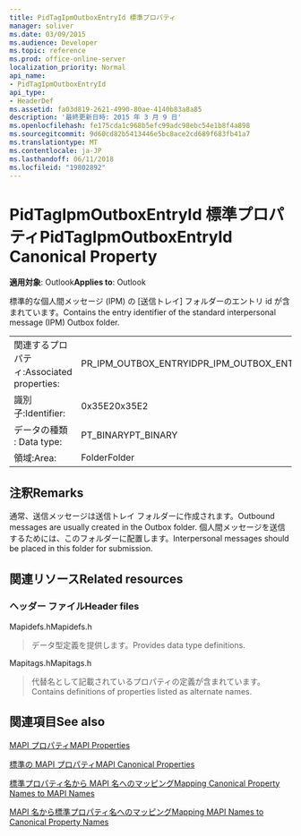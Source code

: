 ```yaml
---
title: PidTagIpmOutboxEntryId 標準プロパティ
manager: soliver
ms.date: 03/09/2015
ms.audience: Developer
ms.topic: reference
ms.prod: office-online-server
localization_priority: Normal
api_name:
- PidTagIpmOutboxEntryId
api_type:
- HeaderDef
ms.assetid: fa03d819-2621-4990-80ae-4140b83a8a85
description: '最終更新日時: 2015 年 3 月 9 日'
ms.openlocfilehash: fe175cda1c968b5efc99adc98ebc54e1b8f4a898
ms.sourcegitcommit: 9d60cd82b5413446e5bc8ace2cd689f683fb41a7
ms.translationtype: MT
ms.contentlocale: ja-JP
ms.lasthandoff: 06/11/2018
ms.locfileid: "19802892"
---
```

# <a name="pidtagipmoutboxentryid-canonical-property"></a><span data-ttu-id="66355-103">PidTagIpmOutboxEntryId 標準プロパティ</span><span class="sxs-lookup"><span data-stu-id="66355-103">PidTagIpmOutboxEntryId Canonical Property</span></span>

  
  
<span data-ttu-id="66355-104">**適用対象**: Outlook</span><span class="sxs-lookup"><span data-stu-id="66355-104">**Applies to**: Outlook</span></span> 
  
<span data-ttu-id="66355-105">標準的な個人間メッセージ (IPM) の [送信トレイ] フォルダーのエントリ id が含まれています。</span><span class="sxs-lookup"><span data-stu-id="66355-105">Contains the entry identifier of the standard interpersonal message (IPM) Outbox folder.</span></span> 
  
|||
|:-----|:-----|
|<span data-ttu-id="66355-106">関連するプロパティ:</span><span class="sxs-lookup"><span data-stu-id="66355-106">Associated properties:</span></span>  <br/> |<span data-ttu-id="66355-107">PR_IPM_OUTBOX_ENTRYID</span><span class="sxs-lookup"><span data-stu-id="66355-107">PR_IPM_OUTBOX_ENTRYID</span></span>  <br/> |
|<span data-ttu-id="66355-108">識別子:</span><span class="sxs-lookup"><span data-stu-id="66355-108">Identifier:</span></span>  <br/> |<span data-ttu-id="66355-109">0x35E2</span><span class="sxs-lookup"><span data-stu-id="66355-109">0x35E2</span></span>  <br/> |
|<span data-ttu-id="66355-110">データの種類 : </span><span class="sxs-lookup"><span data-stu-id="66355-110">Data type:</span></span>  <br/> |<span data-ttu-id="66355-111">PT_BINARY</span><span class="sxs-lookup"><span data-stu-id="66355-111">PT_BINARY</span></span>  <br/> |
|<span data-ttu-id="66355-112">領域:</span><span class="sxs-lookup"><span data-stu-id="66355-112">Area:</span></span>  <br/> |<span data-ttu-id="66355-113">Folder</span><span class="sxs-lookup"><span data-stu-id="66355-113">Folder</span></span>  <br/> |
   
## <a name="remarks"></a><span data-ttu-id="66355-114">注釈</span><span class="sxs-lookup"><span data-stu-id="66355-114">Remarks</span></span>

<span data-ttu-id="66355-115">通常、送信メッセージは送信トレイ フォルダーに作成されます。</span><span class="sxs-lookup"><span data-stu-id="66355-115">Outbound messages are usually created in the Outbox folder.</span></span> <span data-ttu-id="66355-116">個人間メッセージを送信するためには、このフォルダーに配置します。</span><span class="sxs-lookup"><span data-stu-id="66355-116">Interpersonal messages should be placed in this folder for submission.</span></span> 
  
## <a name="related-resources"></a><span data-ttu-id="66355-117">関連リソース</span><span class="sxs-lookup"><span data-stu-id="66355-117">Related resources</span></span>

### <a name="header-files"></a><span data-ttu-id="66355-118">ヘッダー ファイル</span><span class="sxs-lookup"><span data-stu-id="66355-118">Header files</span></span>

<span data-ttu-id="66355-119">Mapidefs.h</span><span class="sxs-lookup"><span data-stu-id="66355-119">Mapidefs.h</span></span>
  
> <span data-ttu-id="66355-120">データ型定義を提供します。</span><span class="sxs-lookup"><span data-stu-id="66355-120">Provides data type definitions.</span></span>
    
<span data-ttu-id="66355-121">Mapitags.h</span><span class="sxs-lookup"><span data-stu-id="66355-121">Mapitags.h</span></span>
  
> <span data-ttu-id="66355-122">代替名として記載されているプロパティの定義が含まれています。</span><span class="sxs-lookup"><span data-stu-id="66355-122">Contains definitions of properties listed as alternate names.</span></span>
    
## <a name="see-also"></a><span data-ttu-id="66355-123">関連項目</span><span class="sxs-lookup"><span data-stu-id="66355-123">See also</span></span>



[<span data-ttu-id="66355-124">MAPI プロパティ</span><span class="sxs-lookup"><span data-stu-id="66355-124">MAPI Properties</span></span>](mapi-properties.md)
  
[<span data-ttu-id="66355-125">標準の MAPI プロパティ</span><span class="sxs-lookup"><span data-stu-id="66355-125">MAPI Canonical Properties</span></span>](mapi-canonical-properties.md)
  
[<span data-ttu-id="66355-126">標準プロパティ名から MAPI 名へのマッピング</span><span class="sxs-lookup"><span data-stu-id="66355-126">Mapping Canonical Property Names to MAPI Names</span></span>](mapping-canonical-property-names-to-mapi-names.md)
  
[<span data-ttu-id="66355-127">MAPI 名から標準プロパティ名へのマッピング</span><span class="sxs-lookup"><span data-stu-id="66355-127">Mapping MAPI Names to Canonical Property Names</span></span>](mapping-mapi-names-to-canonical-property-names.md)

